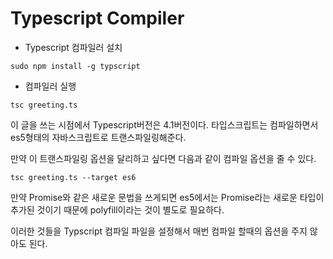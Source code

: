 # Typescript Compiler

- Typescript 컴파일러 설치
```
sudo npm install -g typscript
```
- 컴파일러 실행
```
tsc greeting.ts
```

이 글을 쓰는 시점에서 Typescript버전은 4.1버전이다. 
타입스크립트는 컴파일하면서 es5형태의 자바스크립트로 트랜스파일링해준다. 

만약 이 트랜스파일링 옵션을 달리하고 싶다면 다음과 같이 컴파일 옵션을 줄 수 있다.
```
tsc greeting.ts --target es6
```
만약 Promise와 같은 새로운 문법을 쓰게되면 es5에서는 Promise라는 새로운 타입이 추가된 것이기 때문에 polyfill이라는 것이 별도로 필요하다. 


이러한 것들을 Typscript 컴파일 파일을 설정해서 매번 컴파일 할때의 옵션을 주지 않아도 된다. 
